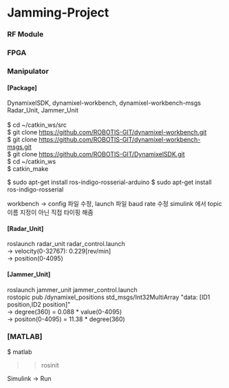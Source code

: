 # Jamming-Project

### RF Module

### FPGA

### Manipulator

#### [Package]
DynamixelSDK, dynamixel-workbench, dynamixel-workbench-msgs<br/>
Radar_Unit, Jammer_Unit<br/><br/>
$ cd ~/catkin_ws/src<br/>
$ git clone https://github.com/ROBOTIS-GIT/dynamixel-workbench.git<br/>
$ git clone https://github.com/ROBOTIS-GIT/dynamixel-workbench-msgs.git<br/>
$ git clone https://github.com/ROBOTIS-GIT/DynamixelSDK.git<br/>
$ cd ~/catkin_ws<br/>
$ catkin_make<br/>

$ sudo apt-get install ros-indigo-rosserial-arduino 
$ sudo apt-get install ros-indigo-rosserial 

workbench -> config 파일 수정, launch 파일 baud rate 수정
simulink 에서 topic 이름 지정이 아닌 직접 타이핑 해줌

#### [Radar_Unit]
roslaunch radar_unit radar_control.launch<br/>
-> velocity(0-32767): 0.229[rev/min] <br/>
-> position(0-4095)
#### [Jammer_Unit]
roslaunch jammer_unit jammer_control.launch<br/>
rostopic pub /dynamixel_positions std_msgs/Int32MultiArray "data: [ID1 position,ID2 position]"<br/>
-> degree(360) = 0.088 * value(0-4095) <br/>
-> positon(0-4095) = 11.38 * degree(360)<br/>

### [MATLAB]
$ matlab
>> rosinit

Simulink -> Run

